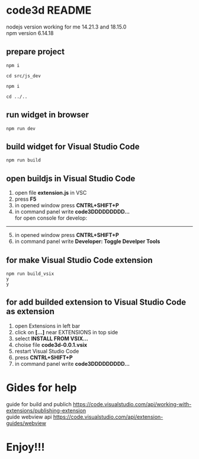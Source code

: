 # code3d README

nodejs version working for me 14.21.3 and 18.15.0  
npm version 6.14.18

prepare project
---

```
npm i
```

```
cd src/js_dev
```

```
npm i
```

```
cd ../..
```

run widget in browser
---
``` 
npm run dev  
```

build widget for Visual Studio Code
---
``` 
npm run build
```

open buildjs in Visual Studio Code
---
1. open file **extension.js** in VSC 
2. press **F5**
3. in opened window press **CNTRL+SHIFT+P**
4. in command panel write **code3DDDDDDDDD...**  
for open console for develop:
---
5. in opened window press **CNTRL+SHIFT+P**
6. in command panel write **Developer: Toggle Develper Tools**

for make Visual Studio Code extension
---
``` 
npm run build_vsix
y
y
``` 

for add builded extension to Visual Studio Code as extension
---
1. open Extensions in left bar
2. click on **[...]** near EXTENSIONS in top side
3. select **INSTALL FROM VSIX...**
4. choise file **code3d-0.0.1.vsix**
5. restart Visual Studio Code
6. press **CNTRL+SHIFT+P**
7. in command panel write **code3DDDDDDDDD...**


# Gides for help
guide for build and publich
https://code.visualstudio.com/api/working-with-extensions/publishing-extension  
guide webview api
https://code.visualstudio.com/api/extension-guides/webview 

# Enjoy!!!
